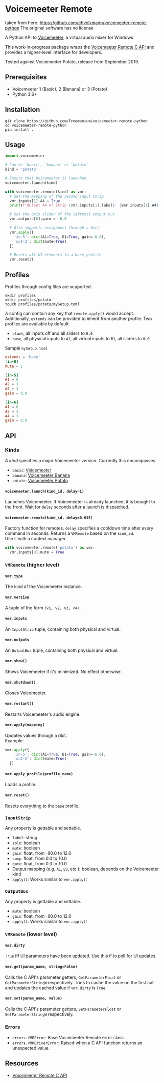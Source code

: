 # Voicemeeter Remote
taken from here: https://github.com/chvolkmann/voicemeeter-remote-python
The original software has no license

A Python API to [Voicemeeter](https://www.vb-audio.com/Voicemeeter/potato.htm), a virtual audio mixer for Windows.

This work-in-progress package wraps the [Voicemeeter Remote C API](https://forum.vb-audio.com/viewtopic.php?f=8&t=346) and provides a higher-level interface for developers.

Tested against Voicemeeter Potato, release from September 2019.


## Prerequisites
- Voicemeeter 1 (Basic), 2 (Banana) or 3 (Potato)
- Python 3.6+

## Installation
```
git clone https://github.com/Freemanium/voicemeeter-remote-python
cd voicemeeter-remote-python
pip install .
```

## Usage
```python
import voicemeeter

# Can be 'basic', 'banana' or 'potato'
kind = 'potato'

# Ensure that Voicemeeter is launched
voicemeeter.launch(kind)

with voicemeeter.remote(kind) as vmr:
  # Set the mapping of the second input strip
  vmr.inputs[1].A4 = True
  print(f'Output A4 of Strip {vmr.inputs[1].label}: {vmr.inputs[1].A4}')

  # Set the gain slider of the leftmost output bus
  vmr.outputs[0].gain = -6.0

  # Also supports assignment through a dict
  vmr.apply({
    'in-5': dict(A1=True, B1=True, gain=-6.0),
    'out-2': dict(mute=True)
  })

  # Resets all UI elements to a base profile
  vmr.reset()
```

## Profiles
Profiles through config files are supported.
```
mkdir profiles
mkdir profiles/potato
touch profiles/potato/mySetup.toml
```

A config can contain any key that `remote.apply()` would accept. Additionally, `extends` can be provided to inherit from another profile. Two profiles are available by default:
- `blank`, all inputs off and all sliders to `0.0`
- `base`, all physical inputs to `A1`, all virtual inputs to `B1`, all sliders to `0.0`

Sample `mySetup.toml`
```toml
extends = 'base'
[in-0]
mute = 1

[in-5]
A1 = 0
A2 = 1
A4 = 1
gain = 0.0

[in-6]
A1 = 0
A2 = 1
A4 = 1
gain = 0.0
```

## API
### Kinds
A *kind* specifies a major Voicemeeter version. Currently this encompasses
- `basic`: [Voicemeeter](https://www.vb-audio.com/Voicemeeter/index.htm)
- `banana`: [Voicemeeter Banana](https://www.vb-audio.com/Voicemeeter/banana.htm)
- `potato`: [Voicemeeter Potato](https://www.vb-audio.com/Voicemeeter/potato.htm)

#### `voicemeeter.launch(kind_id, delay=1)`
Launches Voicemeeter. If Voicemeeter is already launched, it is brought to the front. Wait for `delay` seconds after a launch is dispatched.

#### `voicemeeter.remote(kind_id, delay=0.015)`
Factory function for remotes. `delay` specifies a cooldown time after every command in seconds. Returns a `VMRemote` based on the `kind_id`.  
Use it with a context manager
```python
with voicemeeter.remote('potato') as vmr:
  vmr.inputs[0].mute = True
```

### `VMRemote` (higher level)
#### `vmr.type`
The kind of the Voicemeeter instance.

#### `vmr.version`
A tuple of the form `(v1, v2, v3, v4)`.

#### `vmr.inputs`
An `InputStrip` tuple, containing both physical and virtual.
#### `vmr.outputs`
An `OutputBus` tuple, containing both physical and virtual.

#### `vmr.show()`
Shows Voicemeeter if it's minimized. No effect otherwise.
#### `vmr.shutdown()`
Closes Voicemeeter.
#### `vmr.restart()`
Restarts Voicemeeter's audio engine.

#### `vmr.apply(mapping)`
Updates values through a dict.  
Example:
```python
vmr.apply({
    'in-5': dict(A1=True, B1=True, gain=-6.0),
    'out-2': dict(mute=True)
  })
```
#### `vmr.apply_profile(profile_name)`
Loads a profile.
#### `vmr.reset()`
Resets everything to the `base` profile.

### `InputStrip`
Any property is gettable and settable.
- `label`: string
- `solo`: boolean
- `mute`: boolean
- `gain`: float, from -60.0 to 12.0
- `comp`: float, from 0.0 to 10.0
- `gate`: float, from 0.0 to 10.0
- Output mapping (e.g. `A1`, `B3`, etc.): boolean, depends on the Voicemeeter kind
- `apply()`: Works similar to `vmr.apply()`
### `OutputBus`
Any property is gettable and settable.
- `mute`: boolean
- `gain`: float, from -60.0 to 12.0
- `apply()`: Works similar to `vmr.apply()`

### `VMRemote` (lower level)
#### `vmr.dirty`
`True` iff UI parameters have been updated. Use this if to poll for UI updates.

#### `vmr.get(param_name, string=False)`
Calls the C API's parameter getters, `GetParameterFloat` or `GetParameterStringW` respectively. Tries to cache the value on the first call and updates the cached value if `vmr.dirty` is `True`.

#### `vmr.set(param_name, value)`
Calls the C API's parameter getters, `SetParameterFloat` or `SetParameterStringW` respectively.

### Errors
- `errors.VMRError`: Base Voicemeeter Remote error class.
- `errors.VMRDriverError`: Raised when a C API function returns an unexpected value.

## Resources
- [Voicemeeter Remote C API](https://forum.vb-audio.com/viewtopic.php?f=8&t=346)
